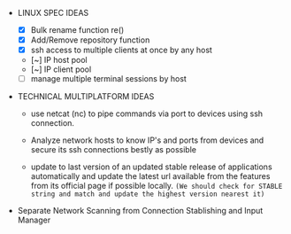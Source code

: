 - LINUX SPEC IDEAS
	- [x] Bulk rename function re()
	- [x] Add/Remove repository function
	- [x] ssh access to multiple clients at once by any host
	- [~] IP host pool
	- [~] IP client pool
	- [ ] manage multiple terminal sessions by host

- TECHNICAL MULTIPLATFORM IDEAS
	- use netcat (nc) to pipe commands via port to devices using ssh connection.

	- Analyze network hosts to know IP's and ports from devices and secure its ssh connections bestly as possible

	- update to last version of an updated stable release of applications automatically and update the latest url available from the features from its official page if possible locally. `(We should check for STABLE string and match and update the highest version nearest it)`

- Separate Network Scanning from Connection Stablishing and Input Manager
